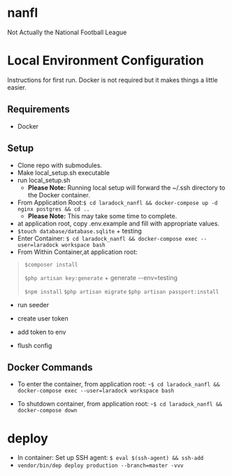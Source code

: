 # nanfl
Not Actually the National Football League

# Local Environment Configuration
Instructions for first run. Docker is not required but it makes things a little easier.

## Requirements
- Docker

## Setup
- Clone repo with submodules.
- Make local_setup.sh executable
- run local_setup.sh
    - **Please Note:** Running local setup will forward the ~/.ssh directory to the Docker container.
- From Application Root:`$ cd laradock_nanfl && docker-compose up -d nginx postgres && cd ..`
    - **Please Note:** This may take some time to complete.
- at application root, copy .env.example and fill with appropriate values.
- `$touch database/database.sqlite` + testing
- Enter Container: `$ cd laradock_nanfl && docker-compose exec --user=laradock workspace bash`
- From Within Container,at application root:
 >`$composer install`
 >
 >`$php artisan key:generate` + generate --env=testing
 >
 >`$npm install`
 >`$php artisan migrate`
 >`$php artisan passport:install`
 
 - run seeder
 
 - create user token
 - add token to env
 - flush config
 
## Docker Commands
- To enter the container, from application root:
    -`$ cd laradock_nanfl && docker-compose exec --user=laradock workspace bash`

- To shutdown container, from application root:
    -`$ cd laradock_nanfl && docker-compose down`
    
# deploy
- In container: Set up SSH agent: `$ eval $(ssh-agent) && ssh-add`
- `vendor/bin/dep deploy production --branch=master -vvv`